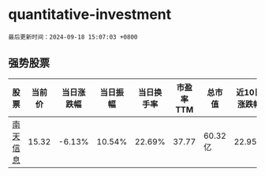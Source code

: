 # quantitative-investment

`最后更新时间：2024-09-18 15:07:03 +0800`

## 强势股票

|股票|当前价|当日涨跌幅|当日振幅|当日换手率|市盈率TTM|总市值|近10日涨跌幅|
|----|----|----|----|----|----|----|----|
|[南天信息](https://xueqiu.com/S/SZ000948)|15.32|-6.13%|10.54%|22.69%|37.77|60.32亿|22.95%|
